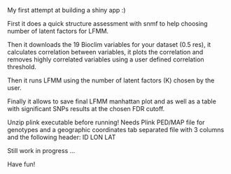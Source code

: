 My first attempt at building a shiny app :)

First it does a quick structure assessment with snmf to help choosing number of latent factors for LFMM.

Then it downloads the 19 Bioclim variables for your dataset (0.5 res), it calculates correlation between variables, it plots the correlation and removes highly correlated variables using a user defined correlation threshold.

Then it runs LFMM using the number of latent factors (K) chosen by the user.

Finally it allows to save final LFMM manhattan plot and as well as a table with significant SNPs results at the chosen FDR cutoff.

Unzip plink executable before running! Needs Plink PED/MAP file for genotypes and a geographic coordinates tab separated file with 3 columns and the following header: ID LON LAT

Still work in progress ...

Have fun!
